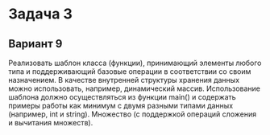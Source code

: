 # Задача 3
## Вариант 9
Реализовать шаблон класса (функции), принимающий элементы любого типа и
поддерживающий базовые операции в соответствии со своим назначением. В качестве
внутренней структуры хранения данных можно использовать, например, динамический
массив. Использование шаблона должно осуществляться из функции main() и содержать
примеры работы как минимум с двумя разными типами данных (например, int и string).
Множество (с поддержкой операций сложения и вычитания множеств).
